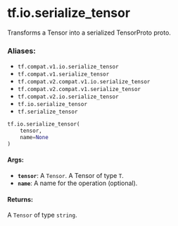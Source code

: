 <div itemscope itemtype="http://developers.google.com/ReferenceObject">
<meta itemprop="name" content="tf.io.serialize_tensor" />
<meta itemprop="path" content="Stable" />
</div>

# tf.io.serialize_tensor

Transforms a Tensor into a serialized TensorProto proto.

### Aliases:

* `tf.compat.v1.io.serialize_tensor`
* `tf.compat.v1.serialize_tensor`
* `tf.compat.v2.compat.v1.io.serialize_tensor`
* `tf.compat.v2.compat.v1.serialize_tensor`
* `tf.compat.v2.io.serialize_tensor`
* `tf.io.serialize_tensor`
* `tf.serialize_tensor`

``` python
tf.io.serialize_tensor(
    tensor,
    name=None
)
```

<!-- Placeholder for "Used in" -->


#### Args:


* <b>`tensor`</b>: A `Tensor`. A Tensor of type `T`.
* <b>`name`</b>: A name for the operation (optional).


#### Returns:

A `Tensor` of type `string`.
